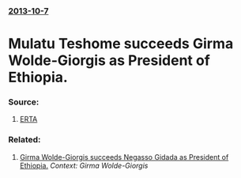 ### [2013-10-7](/news/2013/10/7/index.md)

# Mulatu Teshome succeeds Girma Wolde-Giorgis as President of Ethiopia. 




### Source:

1. [ERTA](http://www.ertagov.com/news/index.php/component/k2/item/1684-dr-mulatu-teshome-elected-new-president-of-ethiopia)

### Related:

1. [ Girma Wolde-Giorgis succeeds Negasso Gidada as President of Ethiopia.](/news/2001/10/8/girma-wolde-giorgis-succeeds-negasso-gidada-as-president-of-ethiopia.md) _Context: Girma Wolde-Giorgis_
